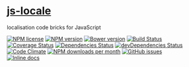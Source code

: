 [js-locale](http://aureooms.github.io/js-locale)
==

localisation code bricks for JavaScript

[![NPM license](http://img.shields.io/npm/l/aureooms-js-locale.svg?style=flat)](https://raw.githubusercontent.com/aureooms/js-locale/master/LICENSE)
[![NPM version](http://img.shields.io/npm/v/aureooms-js-locale.svg?style=flat)](https://www.npmjs.org/package/aureooms-js-locale)
[![Bower version](http://img.shields.io/bower/v/aureooms-js-locale.svg?style=flat)](http://bower.io/search/?q=aureooms-js-locale)
[![Build Status](http://img.shields.io/travis/aureooms/js-locale.svg?style=flat)](https://travis-ci.org/aureooms/js-locale)
[![Coverage Status](http://img.shields.io/coveralls/aureooms/js-locale.svg?style=flat)](https://coveralls.io/r/aureooms/js-locale)
[![Dependencies Status](http://img.shields.io/david/aureooms/js-locale.svg?style=flat)](https://david-dm.org/aureooms/js-locale#info=dependencies)
[![devDependencies Status](http://img.shields.io/david/dev/aureooms/js-locale.svg?style=flat)](https://david-dm.org/aureooms/js-locale#info=devDependencies)
[![Code Climate](http://img.shields.io/codeclimate/github/aureooms/js-locale.svg?style=flat)](https://codeclimate.com/github/aureooms/js-locale)
[![NPM downloads per month](http://img.shields.io/npm/dm/aureooms-js-locale.svg?style=flat)](https://www.npmjs.org/package/aureooms-js-locale)
[![GitHub issues](http://img.shields.io/github/issues/aureooms/js-locale.svg?style=flat)](https://github.com/aureooms/js-locale/issues)
[![Inline docs](http://inch-ci.org/github/aureooms/js-locale.svg?branch=master&style=shields)](http://inch-ci.org/github/aureooms/js-locale)
